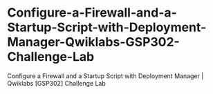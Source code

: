 # Configure-a-Firewall-and-a-Startup-Script-with-Deployment-Manager-Qwiklabs-GSP302-Challenge-Lab
Configure a Firewall and a Startup Script with Deployment Manager | Qwiklabs [GSP302] Challenge Lab
